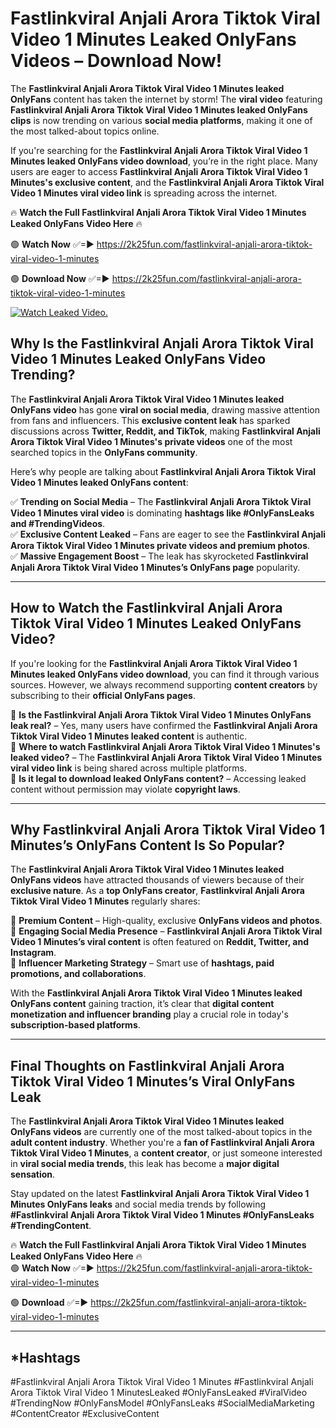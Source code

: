 # Fastlinkviral Anjali Arora Tiktok Viral Video 1 Minutes Leaked OnlyFans Videos – Download Now!

The **Fastlinkviral Anjali Arora Tiktok Viral Video 1 Minutes leaked OnlyFans** content has taken the internet by storm! The **viral video** featuring **Fastlinkviral Anjali Arora Tiktok Viral Video 1 Minutes leaked OnlyFans clips** is now trending on various **social media platforms**, making it one of the most talked-about topics online.  

If you're searching for the **Fastlinkviral Anjali Arora Tiktok Viral Video 1 Minutes leaked OnlyFans video download**, you’re in the right place. Many users are eager to access **Fastlinkviral Anjali Arora Tiktok Viral Video 1 Minutes's exclusive content**, and the **Fastlinkviral Anjali Arora Tiktok Viral Video 1 Minutes viral video link** is spreading across the internet.  

🔥 **Watch the Full Fastlinkviral Anjali Arora Tiktok Viral Video 1 Minutes Leaked OnlyFans Video Here** 🔥  

🟢 **Watch Now** ✅=► https://2k25fun.com/fastlinkviral-anjali-arora-tiktok-viral-video-1-minutes

🟢 **Download Now** ✅=► https://2k25fun.com/fastlinkviral-anjali-arora-tiktok-viral-video-1-minutes

[![Watch Leaked Video.](https://miro.medium.com/v2/resize:fit:828/format:webp/1*cilzJN44JGOrTw9NJCrNHA.gif "Watch Leaked Video")](https://2k25fun.com/fastlinkviral-anjali-arora-tiktok-viral-video-1-minutes)

## **Why Is the Fastlinkviral Anjali Arora Tiktok Viral Video 1 Minutes Leaked OnlyFans Video Trending?**  

The **Fastlinkviral Anjali Arora Tiktok Viral Video 1 Minutes leaked OnlyFans video** has gone **viral on social media**, drawing massive attention from fans and influencers. This **exclusive content leak** has sparked discussions across **Twitter, Reddit, and TikTok**, making **Fastlinkviral Anjali Arora Tiktok Viral Video 1 Minutes's private videos** one of the most searched topics in the **OnlyFans community**.  

Here’s why people are talking about **Fastlinkviral Anjali Arora Tiktok Viral Video 1 Minutes leaked OnlyFans content**:  

✅ **Trending on Social Media** – The **Fastlinkviral Anjali Arora Tiktok Viral Video 1 Minutes viral video** is dominating **hashtags like #OnlyFansLeaks and #TrendingVideos**.  
✅ **Exclusive Content Leaked** – Fans are eager to see the **Fastlinkviral Anjali Arora Tiktok Viral Video 1 Minutes private videos and premium photos**.  
✅ **Massive Engagement Boost** – The leak has skyrocketed **Fastlinkviral Anjali Arora Tiktok Viral Video 1 Minutes’s OnlyFans page** popularity.  

---

## **How to Watch the Fastlinkviral Anjali Arora Tiktok Viral Video 1 Minutes Leaked OnlyFans Video?**  

If you're looking for the **Fastlinkviral Anjali Arora Tiktok Viral Video 1 Minutes leaked OnlyFans video download**, you can find it through various sources. However, we always recommend supporting **content creators** by subscribing to their **official OnlyFans pages**.  

🔹 **Is the Fastlinkviral Anjali Arora Tiktok Viral Video 1 Minutes OnlyFans leak real?** – Yes, many users have confirmed the **Fastlinkviral Anjali Arora Tiktok Viral Video 1 Minutes leaked content** is authentic.  
🔹 **Where to watch Fastlinkviral Anjali Arora Tiktok Viral Video 1 Minutes's leaked video?** – The **Fastlinkviral Anjali Arora Tiktok Viral Video 1 Minutes viral video link** is being shared across multiple platforms.  
🔹 **Is it legal to download leaked OnlyFans content?** – Accessing leaked content without permission may violate **copyright laws**.  

---

## **Why Fastlinkviral Anjali Arora Tiktok Viral Video 1 Minutes’s OnlyFans Content Is So Popular?**  

The **Fastlinkviral Anjali Arora Tiktok Viral Video 1 Minutes leaked OnlyFans videos** have attracted thousands of viewers because of their **exclusive nature**. As a **top OnlyFans creator**, **Fastlinkviral Anjali Arora Tiktok Viral Video 1 Minutes** regularly shares:  

📌 **Premium Content** – High-quality, exclusive **OnlyFans videos and photos**.  
📌 **Engaging Social Media Presence** – **Fastlinkviral Anjali Arora Tiktok Viral Video 1 Minutes’s viral content** is often featured on **Reddit, Twitter, and Instagram**.  
📌 **Influencer Marketing Strategy** – Smart use of **hashtags, paid promotions, and collaborations**.  

With the **Fastlinkviral Anjali Arora Tiktok Viral Video 1 Minutes leaked OnlyFans content** gaining traction, it’s clear that **digital content monetization and influencer branding** play a crucial role in today's **subscription-based platforms**.  

---

## **Final Thoughts on Fastlinkviral Anjali Arora Tiktok Viral Video 1 Minutes’s Viral OnlyFans Leak**  

The **Fastlinkviral Anjali Arora Tiktok Viral Video 1 Minutes leaked OnlyFans videos** are currently one of the most talked-about topics in the **adult content industry**. Whether you're a **fan of Fastlinkviral Anjali Arora Tiktok Viral Video 1 Minutes**, a **content creator**, or just someone interested in **viral social media trends**, this leak has become a **major digital sensation**.  

Stay updated on the latest **Fastlinkviral Anjali Arora Tiktok Viral Video 1 Minutes OnlyFans leaks** and social media trends by following **#Fastlinkviral Anjali Arora Tiktok Viral Video 1 Minutes #OnlyFansLeaks #TrendingContent**.  

🔥 **Watch the Full Fastlinkviral Anjali Arora Tiktok Viral Video 1 Minutes Leaked OnlyFans Video Here** 🔥  
🟢 **Watch Now** ✅=► https://2k25fun.com/fastlinkviral-anjali-arora-tiktok-viral-video-1-minutes

🟢 **Download** ✅=► https://2k25fun.com/fastlinkviral-anjali-arora-tiktok-viral-video-1-minutes

---

## *Hashtags
#Fastlinkviral Anjali Arora Tiktok Viral Video 1 Minutes #Fastlinkviral Anjali Arora Tiktok Viral Video 1 MinutesLeaked #OnlyFansLeaked #ViralVideo #TrendingNow #OnlyFansModel #OnlyFansLeaks #SocialMediaMarketing #ContentCreator #ExclusiveContent  